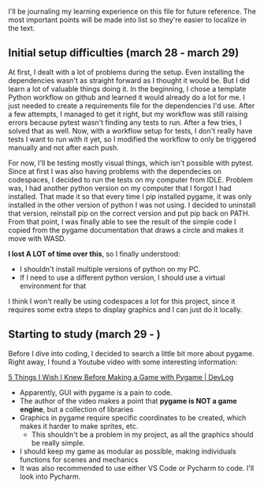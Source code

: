 I'll be journaling my learning experience on this file for future reference. The most important points will be made into list so they're easier to localize in the text.

## Initial setup difficulties (march 28 - march 29)

At first, I dealt with a lot of problems during the setup. Even installing the dependencies wasn't as straight forward as I thought it would be. But I did learn a lot of valuable things doing it.
In the beginning, I chose a template Python workflow on github and learned it would already do a lot for me. I just needed to create a requirements file for the dependencies I'd use.
After a few attempts, I managed to get it right, but my workflow was still raising errors because pytest wasn't finding any tests to run. After a few tries, I solved that as well.
Now, with a workflow setup for tests, I don't really have tests I want to run with it yet, so I modified the workflow to only be triggered manually and not after each push.

For now, I'll be testing mostly visual things, which isn't possible with pytest. Since at first I was also having problems with the dependecies on codespaces, I decided to run the tests on my computer from IDLE.
Problem was, I had another python version on my computer that I forgot I had installed. That made it so that every time I pip installed pygame, it was only installed in the other version of python I was not using.
I decided to uninstall that version, reinstall pip on the correct version and put pip back on PATH. From that point, I was finally able to see the result of the simple code I copied from the pygame documentation that draws a circle
and makes it move with WASD.

**I lost A LOT of time over this**, so I finally understood:
  - I shouldn't install multiple versions of python on my PC.
  - If I need to use a different python version, I should use a virtual environment for that

I think I won't really be using codespaces a lot for this project, since it requires some extra steps to display graphics and I can just do it locally.
## Starting to study (march 29 - )

Before I dive into coding, I decided to search a little bit more about pygame. Right away, I found a Youtube video with some interesting information:

[5 Things I Wish I Knew Before Making a Game with Pygame | DevLog](https://www.youtube.com/watch?v=6iUYLqIrV7s)
  - Apparently, GUI with pygame is a pain to code.
  - The author of the video makes a point that **pygame is NOT a game engine**, but a collection of libraries
  - Graphics in pygame require specific coordinates to be created, which makes it harder to make sprites, etc.
    - This shouldn't be a problem in my project, as all the graphics should be really simple.
  - I should keep my game as modular as possible, making individuals functions for scenes and mechanics
  - It was also recommended to use either VS Code or Pycharm to code. I'll look into Pycharm.

